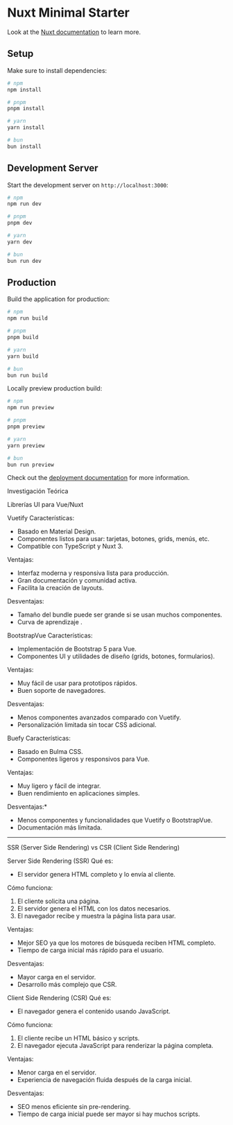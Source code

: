 # Nuxt Minimal Starter

Look at the [Nuxt documentation](https://nuxt.com/docs/getting-started/introduction) to learn more.

## Setup

Make sure to install dependencies:

```bash
# npm
npm install

# pnpm
pnpm install

# yarn
yarn install

# bun
bun install
```

## Development Server

Start the development server on `http://localhost:3000`:

```bash
# npm
npm run dev

# pnpm
pnpm dev

# yarn
yarn dev

# bun
bun run dev
```

## Production

Build the application for production:

```bash
# npm
npm run build

# pnpm
pnpm build

# yarn
yarn build

# bun
bun run build
```

Locally preview production build:

```bash
# npm
npm run preview

# pnpm
pnpm preview

# yarn
yarn preview

# bun
bun run preview
```

Check out the [deployment documentation](https://nuxt.com/docs/getting-started/deployment) for more information.


Investigación Teórica

Librerías UI para Vue/Nuxt

Vuetify
Características:
- Basado en Material Design.  
- Componentes listos para usar: tarjetas, botones, grids, menús, etc.  
- Compatible con TypeScript y Nuxt 3.  

Ventajas:
- Interfaz moderna y responsiva lista para producción.  
- Gran documentación y comunidad activa.  
- Facilita la creación de layouts.  

Desventajas:
- Tamaño del bundle puede ser grande si se usan muchos componentes.  
- Curva de aprendizaje .

BootstrapVue
Características:
- Implementación de Bootstrap 5 para Vue.  
- Componentes UI y utilidades de diseño (grids, botones, formularios).  

Ventajas:
- Muy fácil de usar para prototipos rápidos.  
- Buen soporte de navegadores.  

Desventajas:
- Menos componentes avanzados comparado con Vuetify.  
- Personalización limitada sin tocar CSS adicional.

 Buefy
Características:
- Basado en Bulma CSS.  
- Componentes ligeros y responsivos para Vue.  

Ventajas:
- Muy ligero y fácil de integrar.  
- Buen rendimiento en aplicaciones simples.  

Desventajas:*
- Menos componentes y funcionalidades que Vuetify o BootstrapVue.  
- Documentación más limitada.

---

 SSR (Server Side Rendering) vs CSR (Client Side Rendering)

 Server Side Rendering (SSR)
Qué es:
- El servidor genera HTML completo y lo envía al cliente.

Cómo funciona:
1. El cliente solicita una página.  
2. El servidor genera el HTML con los datos necesarios.  
3. El navegador recibe y muestra la página lista para usar.

Ventajas:
- Mejor SEO ya que los motores de búsqueda reciben HTML completo.  
- Tiempo de carga inicial más rápido para el usuario.  

Desventajas:
- Mayor carga en el servidor.  
- Desarrollo más complejo que CSR.

 Client Side Rendering (CSR)
Qué es:
- El navegador genera el contenido usando JavaScript.  

Cómo funciona:
1. El cliente recibe un HTML básico y scripts.  
2. El navegador ejecuta JavaScript para renderizar la página completa.

Ventajas:
- Menor carga en el servidor.  
- Experiencia de navegación fluida después de la carga inicial.

Desventajas:
- SEO menos eficiente sin pre-rendering.  
- Tiempo de carga inicial puede ser mayor si hay muchos scripts.
